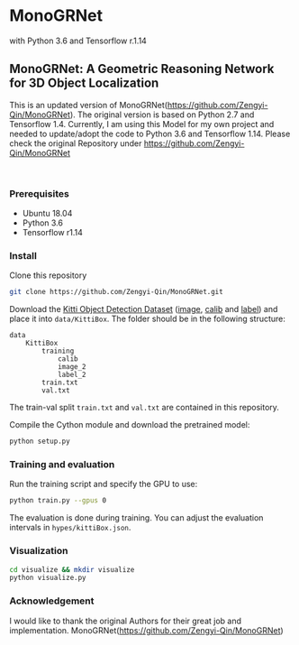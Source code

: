 # MonoGRNet
with Python 3.6 and Tensorflow r.1.14

## MonoGRNet: A Geometric Reasoning Network for 3D Object Localization

This is an updated version of MonoGRNet(https://github.com/Zengyi-Qin/MonoGRNet). The original version is based on Python 2.7 and Tensorflow 1.4. Currently, I am using this Model for my own project and needed to update/adopt the code to Python 3.6 and Tensorflow 1.14. Please check the original Repository under https://github.com/Zengyi-Qin/MonoGRNet

<br/>

### Prerequisites
- Ubuntu 18.04
- Python 3.6
- Tensorflow r1.14

### Install
Clone this repository
```bash
git clone https://github.com/Zengyi-Qin/MonoGRNet.git
```

Download the [Kitti Object Detection Dataset](http://www.cvlibs.net/datasets/kitti/eval_object.php?obj_benchmark=3d) ([image](http://www.cvlibs.net/download.php?file=data_object_image_2.zip), [calib](http://www.cvlibs.net/download.php?file=data_object_calib.zip) and [label](http://www.cvlibs.net/download.php?file=data_object_label_2.zip)) and place it into `data/KittiBox`. The folder should be in the following structure:
```
data
    KittiBox
        training
            calib
            image_2
            label_2
        train.txt
        val.txt
```
The train-val split `train.txt` and `val.txt` are contained in this repository.
 
Compile the Cython module and download the pretrained model:
```bash
python setup.py
```

### Training and evaluation
Run the training script and specify the GPU to use:
```bash
python train.py --gpus 0
```
The evaluation is done during training. You can adjust the evaluation intervals in `hypes/kittiBox.json`.

### Visualization
```bash
cd visualize && mkdir visualize
python visualize.py
```

### Acknowledgement
I would like to thank the original Authors for their great job and implementation. MonoGRNet(https://github.com/Zengyi-Qin/MonoGRNet)

